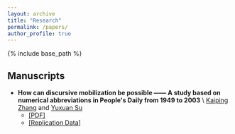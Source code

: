 ```yaml
---
layout: archive
title: "Research"
permalink: /papers/
author_profile: true
---
```


{% include base_path %}

Manuscripts
------
* **How can discursive mobilization be possible —— A study based on numerical abbreviations in People's Daily from 1949 to 2003** \\
[Kaiping Zhang](https://www.dps.tsinghua.edu.cn/info/1180/2342.htm) and [Yuxuan Su](https://www.dps.tsinghua.edu.cn/info/1180/2342.htm)
  * [[PDF]](https://yuxuan-thu.github.io/files/workingpaper.pdf)
  * [[Replication Data]](https://github.com/Yuxuan-THU/R_script_for_digital_acronyms)


